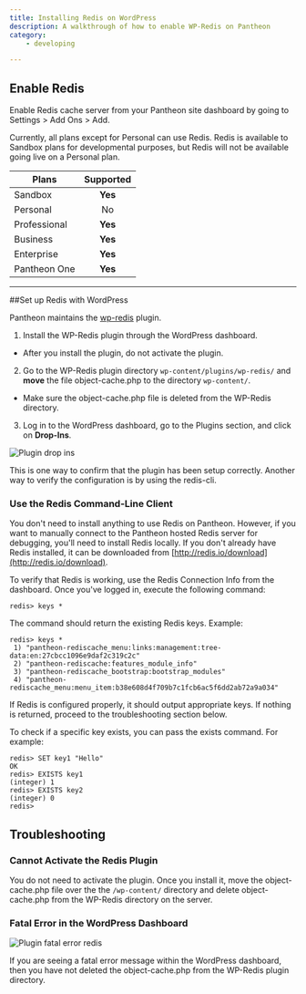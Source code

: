 ```yaml
---
title: Installing Redis on WordPress
description: A walkthrough of how to enable WP-Redis on Pantheon
category:
    - developing

---
```


## Enable Redis

Enable Redis cache server from your Pantheon site dashboard by going to Settings > Add Ons > Add.

Currently, all plans except for Personal can use Redis. Redis is available to Sandbox plans for developmental purposes, but Redis will not be available going live on a Personal plan.



 | Plans        | Supported
 | ------------- |:-------------:|
 | Sandbox      | **Yes** |
 | Personal      | No      |
 | Professional | **Yes**      |
 | Business | **Yes**      |
 | Enterprise | **Yes**      |
 | Pantheon One | **Yes**      |

---


##Set up Redis with WordPress

Pantheon maintains the [wp-redis](https://wordpress.org/plugins/wp-redis/) plugin.

1.  Install the WP-Redis plugin through the WordPress dashboard.
  * After you install the plugin, do not activate the plugin.
2. Go to the WP-Redis plugin directory `wp-content/plugins/wp-redis/` and **move** the file object-cache.php to the directory `wp-content/`.
  * Make sure the object-cache.php file is deleted from the WP-Redis directory.
3. Log in to the WordPress dashboard, go to the Plugins section, and click on **Drop-Ins**.  

![Plugin drop ins](/docs/assets/images/plugin-drop-ins.png)  

This is one way to confirm that the plugin has been setup correctly. Another way to verify the configuration is by using the redis-cli.


### Use the Redis Command-Line Client

You don't need to install anything to use Redis on Pantheon. However, if you want to manually connect to the Pantheon hosted Redis server for debugging, you'll need to install Redis locally. If you don't already have Redis installed, it can be downloaded from [http://redis.io/download](http://redis.io/download).

To verify that Redis is working, use the Redis Connection Info from the dashboard. Once you've logged in, execute the following command:

    redis> keys *

The command should return the existing Redis keys. Example:

    redis> keys *
     1) "pantheon-rediscache_menu:links:management:tree-data:en:27cbcc1096e9daf2c319c2c"
     2) "pantheon-rediscache:features_module_info"
     3) "pantheon-rediscache_bootstrap:bootstrap_modules"
     4) "pantheon-rediscache_menu:menu_item:b38e608d4f709b7c1fcb6ac5f6dd2ab72a9a034"

If Redis is configured properly, it should output appropriate keys. If nothing is returned, proceed to the troubleshooting section below.

To check if a specific key exists, you can pass the exists command. For example:

    redis> SET key1 "Hello"
    OK
    redis> EXISTS key1
    (integer) 1
    redis> EXISTS key2
    (integer) 0
    redis>

## Troubleshooting

### Cannot Activate the Redis Plugin
You do not need to activate the plugin. Once you install it, move the object-cache.php file over the the `/wp-content/` directory and delete object-cache.php from the WP-Redis directory on the server.

### Fatal Error in the WordPress Dashboard

![Plugin fatal error redis](/docs/assets/images/redis-plugin-fatal-error.png)

If you are seeing a fatal error message within the WordPress dashboard, then you have not deleted the object-cache.php from the WP-Redis plugin directory.
